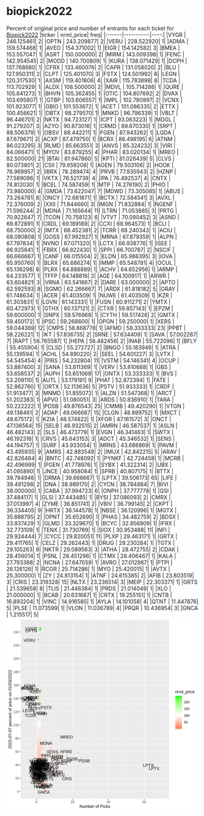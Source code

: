 # biopick2022
Percent of original price and number of entrants for each ticket for [Biopick2022](https://twitter.com/hashtag/Biopick2022)
|ticker | nrml_price| freq|
|:------|----------:|----:|
|VYGR   | 246.125461|    2|
|OPTN   | 243.209877|    2|
|VERU   | 228.522920|    1|
|ADMA   | 159.574468|    1|
|AVEO   | 154.371002|    1|
|EIGR   | 154.142582|    3|
|BMEA   | 153.557047|    1|
|ASRT   | 150.000000|    2|
|MIRM   | 143.009398|    1|
|FENC   | 142.954545|    2|
|MODD   | 140.700809|    1|
|KURA   | 138.071429|    1|
|DCPH   | 137.768680|    1|
|CFRX   | 133.460076|    2|
|CAPR   | 131.058020|    2|
|BLU    | 127.950311|    2|
|CLPT   | 125.401070|    3|
|FSTX   | 124.501992|    8|
|LEGN   | 120.317530|    1|
|AXSM   | 119.401806|    4|
|XAIR   | 115.783898|    8|
|TCDA   | 113.702929|    1|
|ALDX   | 108.500000|    2|
|MDVL   | 105.714286|    1|
|QURE   | 105.641273|    1|
|BHVN   | 105.362455|    1|
|OTIC   | 104.807692|    2|
|DVAX   | 103.695807|    1|
|GTBP   | 103.606557|    1|
|IMPL   | 102.780997|    2|
|VCNX   | 101.923077|    1|
|GBIO   | 101.553672|    1|
|ACET   | 101.086335|    2|
|ETTX   | 100.456621|    1|
|DBTX   |  98.279570|    1|
|MNKD   |  96.796339|    1|
|VBLT   |  96.446701|    2|
|NKTX   |  94.723127|    1|
|ICPT   |  93.063223|    1|
|MDGL   |  91.279207|    3|
|AZYO   |  90.873016|    1|
|CRMD   |  89.670330|    1|
|SRPT   |  88.506379|    1|
|OBSV   |  88.442211|    1|
|FGEN   |  87.943262|    1|
|LQDA   |  87.679671|    2|
|ACXP   |  87.479750|    1|
|BCRX   |  86.498195|    6|
|ATNM   |  86.023295|    3|
|RLMD   |  85.663551|    3|
|ANVS   |  85.324232|    3|
|VIRI   |  84.066471|    1|
|MYOV   |  83.879255|    4|
|PHAR   |  83.020134|    1|
|MREO   |  82.500000|   21|
|BTAI   |  81.947860|    5|
|KPTI   |  81.026439|    5|
|CLVS   |  80.073801|    2|
|CSII   |  79.659208|    1|
|AGEN   |  79.503106|    2|
|HOOK   |  78.969957|    2|
|IBRX   |  78.289474|    4|
|PRVB   |  77.935943|    2|
|HZNP   |  77.589086|    1|
|VKTX   |  76.521739|    4|
|IPA    |  76.492537|    4|
|CNTX   |  74.812030|    1|
|BCEL   |  74.587459|    1|
|MTP    |  74.276190|    2|
|PHIO   |  73.980000|    4|
|GMDA   |  73.622047|    7|
|MDWD   |  73.305085|    1|
|ABUS   |  73.264781|    8|
|ONCY   |  72.661871|    1|
|BCTX   |  72.584541|    3|
|AVXL   |  72.376009|    2|
|XXII   |  71.844660|    3|
|IMGN   |  71.832884|    1|
|NGENF  |  71.596244|    2|
|MDNA   |  71.165644|   11|
|LTRN   |  71.053885|    3|
|PRTG   |  70.922647|    7|
|TCON   |  70.758123|    6|
|VTVT   |  70.090452|    3|
|ASND   |  69.872891|    1|
|CRDL   |  69.189189|    2|
|CCXI   |  68.964573|    1|
|BCLI   |  68.750000|    2|
|IMTX   |  68.452381|    2|
|TCRR   |  68.240343|    1|
|ACIU   |  68.080808|    1|
|GOSS   |  67.992927|    1|
|MRNA   |  67.879359|    1|
|ALPN   |  67.797834|    1|
|NVNO   |  67.071320|    1|
|LCTX   |  66.938776|    1|
|ISEE   |  66.925841|    1|
|FBRX   |  66.822430|    1|
|SPPI   |  66.700787|    2|
|NSCIF  |  66.666667|    1|
|CANF   |  66.015504|    2|
|ELDN   |  65.986395|    3|
|IOVA   |  65.950760|    1|
|BLRX   |  65.686274|    1|
|IMMP   |  65.548781|    4|
|OCUL   |  65.136298|    8|
|PLRX   |  64.888889|    1|
|ACHV   |  64.652956|    1|
|ARMP   |  64.233577|    1|
|TFFP   |  64.148816|    2|
|AGE    |  64.100917|    1|
|ARWR   |  63.604821|    3|
|VRNA   |  63.541667|    2|
|DARE   |  63.000000|    2|
|APTO   |  62.592593|    8|
|SGMO   |  62.266667|    7|
|ARDX   |  61.818182|    5|
|GRAY   |  61.748634|    1|
|ACER   |  61.403509|    1|
|NUWE   |  61.403509|    1|
|KZR    |  61.303831|    1|
|LGVN   |  61.143331|    1|
|FUSN   |  60.911271|    2|
|YMTX   |  60.472973|    1|
|GTHX   |  60.137121|    2|
|CTXR   |  59.857143|    1|
|EPZM   |  59.600000|    1|
|SNPX   |  59.576968|    1|
|CYTH   |  59.517426|    2|
|GMTX   |  59.450172|    1|
|IPSC   |  59.268600|    1|
|OPGN   |  59.250000|    1|
|XERS   |  59.044369|   12|
|CMPS   |  58.868778|    1|
|AFMD   |  58.333333|   23|
|PPBT   |  58.226221|    1|
|IKT    |  57.836735|    2|
|SRNE   |  57.634409|    1|
|SAVA   |  57.002287|    7|
|RAPT   |  56.765587|    1|
|HEPA   |  56.482456|    2|
|INAB   |  55.722096|    1|
|BFLY   |  55.455904|    1|
|CLSD   |  55.272727|    2|
|BNGO   |  55.183946|    1|
|ATRA   |  55.139594|    1|
|ACHL   |  54.890220|    2|
|SEEL   |  54.601227|    3|
|LVTX   |  54.545454|    4|
|PIRS   |  54.232804|   11|
|VSTM   |  54.146341|    4|
|OCUP   |  53.887400|    3|
|SANA   |  53.811369|    1|
|VERV   |  53.810688|    1|
|GBS    |  53.658537|    2|
|AUPH   |  53.651069|   17|
|ONTX   |  53.333333|    1|
|BVS    |  53.209110|    1|
|AUTL   |  53.179191|    9|
|PHAT   |  52.872394|    1|
|FATE   |  52.862760|    1|
|ORTX   |  52.113636|    5|
|PSTV   |  51.933333|    1|
|CRDF   |  51.913477|    3|
|MNMD   |  51.855072|    1|
|ALZN   |  51.547368|    1|
|ARCT   |  51.202383|    1|
|APVO   |  51.080051|    3|
|ARDS   |  50.836910|    1|
|TARA   |  50.222222|    1|
|PDSB   |  49.876543|   25|
|CMMB   |  49.420290|    1|
|VTGN   |  49.138461|    2|
|ADAP   |  49.066667|   15|
|CLGN   |  48.899752|    1|
|MXCT   |  48.675172|    1|
|KZIA   |  48.574822|    1|
|XFOR   |  47.161572|    3|
|ONCT   |  47.136564|   15|
|SELB   |  46.932515|    2|
|AMRN   |  46.587537|    1|
|ASLN   |  46.482143|    2|
|SLS    |  46.473779|    1|
|EVGN   |  46.341463|    1|
|SWTX   |  46.192318|    1|
|CRVS   |  45.643153|    3|
|ADCT   |  45.346532|    1|
|SENS   |  44.194757|    1|
|SURF   |  43.933054|    1|
|MRNS   |  43.686869|    1|
|PAVM   |  43.495935|    9|
|AMRS   |  42.883549|    2|
|IMUX   |  42.842215|    5|
|ARAV   |  42.826484|    4|
|BNTC   |  42.748092|    1|
|PYNKF  |  42.724458|    1|
|MCRB   |  42.496999|    1|
|PGEN   |  41.778976|    1|
|SYBX   |  41.322314|    2|
|UBX    |  41.095890|    1|
|JNCE   |  40.958084|    1|
|SPRB   |  40.807175|    1|
|BTTX   |  39.784946|    1|
|DRMA   |  39.666667|    1|
|LPTX   |  39.506173|   65|
|LIFE   |  39.491298|    2|
|DNA    |  38.989170|    2|
|CYCN   |  38.784884|    7|
|BIVI   |  38.000000|    1|
|CABA   |  37.994723|    6|
|ONPH   |  37.777778|    1|
|QSI    |  37.484117|    1|
|GLSI   |  37.443485|    1|
|BYSI   |  37.086093|    2|
|CMRX   |  37.013997|    4|
|ZYME   |  36.851741|    2|
|VBIV   |  36.799145|    2|
|CKPT   |  36.334405|    9|
|HRTX   |  36.144578|    1|
|NBSE   |  36.120996|    1|
|MGTX   |  35.888795|    2|
|OPNT   |  35.652690|    1|
|PHAS   |  34.482759|    2|
|BDSX   |  33.837429|    1|
|GLMD   |  33.329670|    1|
|BCYC   |  32.856909|    1|
|IFRX   |  32.773109|    1|
|TENX   |  31.730769|    1|
|SIOX   |  30.953488|   11|
|INFI   |  29.924444|    7|
|CYCC   |  29.820051|   11|
|PLXP   |  29.463171|    1|
|GRTX   |  29.411765|    1|
|CELZ   |  29.262443|    1|
|DRUG   |  29.230284|    1|
|TGTX   |  29.105263|    9|
|NKTR   |  29.089563|    3|
|ATHA   |  28.472755|    2|
|CDAK   |  28.456014|    1|
|PSNL   |  28.451296|    1|
|CTMX   |  28.406467|    1|
|KALA   |  27.793388|    2|
|NCNA   |  27.647059|    1|
|AVRO   |  27.012987|    1|
|PTPI   |  26.126126|    1|
|RCOR   |  25.714286|    1|
|MYO    |  25.420015|    1|
|AVTX   |  25.300000|    1|
|ZY     |  24.813154|    1|
|ATNF   |  24.615385|    2|
|AFIB   |  23.803519|    3|
|CRIS   |  23.319328|   15|
|NLTX   |  23.236514|    3|
|MEIP   |  22.303371|    1|
|GRTS   |  21.539658|    8|
|TLIS   |  21.446384|    1|
|PRDS   |  21.014049|    1|
|XLO    |  21.000000|    1|
|BCAB   |  20.631687|    1|
|CRTX   |  19.255151|    1|
|CNTB   |  16.893204|    1|
|VINC   |  14.916585|    1|
|AYLA   |  14.101058|    4|
|QTNT   |  11.447876|    5|
|PLSE   |  11.073599|    1|
|VLON   |  11.036789|    4|
|PRQR   |  10.436954|    3|
|GNCA   |   1.215517|    5|
![retvspicks](biopicks.png?raw=true)
